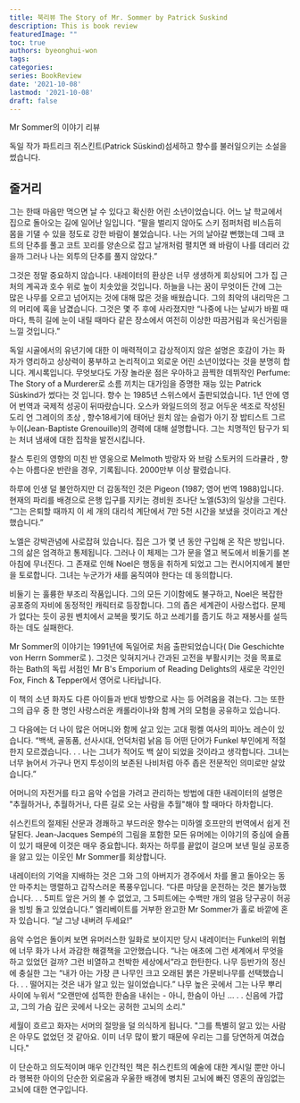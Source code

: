 ```yaml
---
title: 북리뷰 The Story of Mr. Sommer by Patrick Suskind
description: This is book review 
featuredImage: ""
toc: true
authors: byeonghui-won
tags:
categories: 
series: BookReview
date: '2021-10-08'
lastmod: '2021-10-08'
draft: false
---
```


Mr Sommer의 이야기 리뷰

독일 작가 파트리크 쥐스킨트(Patrick Süskind)섬세하고 향수를 불러일으키는 소설을 썼습니다. 

## 줄거리

그는 한때 마음만 먹으면 날 수 있다고 확신한 어린 소년이었습니다. 어느 날 학교에서 집으로 돌아오는 길에 일어난 일입니다. “팔을 벌리지 않아도 스키 점퍼처럼 비스듬히 몸을 기댈 수 있을 정도로 강한 바람이 불었습니다. 나는 거의 날아갈 뻔했는데 그때 코트의 단추를 풀고 코트 꼬리를 양손으로 잡고 날개처럼 펼치면 왜 바람이 나를 데리러 갔을까 그러나 나는 외투의 단추를 풀지 않았다.”

그것은 정말 중요하지 않습니다. 내레이터의 환상은 너무 생생하게 회상되어 그가 집 근처의 계곡과 호수 위로 높이 치솟았을 것입니다. 하늘을 나는 꿈이 무엇이든 간에 그는 많은 나무를 오르고 넘어지는 것에 대해 많은 것을 배웠습니다. 그의 최악의 내리막은 그의 머리에 혹을 남겼습니다. 그것은 몇 주 후에 사라졌지만 “나중에 나는 날씨가 바뀔 때마다, 특히 길에 눈이 내릴 때마다 같은 장소에서 여전히 이상한 따끔거림과 욱신거림을 느낄 것입니다.”

독일 시골에서의 유년기에 대한 이 매력적이고 감상적이지 않은 설명은 호감이 가는 화자가 영리하고 상상력이 풍부하고 논리적이고 외로운 어린 소년이었다는 것을 분명히 합니다. 계시록입니다. 무엇보다도 가장 놀라운 점은 우아하고 끔찍한 데뷔작인 Perfume: The Story of a Murderer로 소름 끼치는 대가임을 증명한 재능 있는 Patrick Süskind가 썼다는 것 입니다. 향수 는 1985년 스위스에서 출판되었습니다. 1년 안에 영어 번역과 국제적 성공이 뒤따랐습니다. 오스카 와일드의의 정교 어두운 색조로 작성된 도리 언 그레이의 초상 , 향수18세기에 태어난 원치 않는 슬럼가 아기 장 밥티스트 그르누이(Jean-Baptiste Grenouille)의 경력에 대해 설명합니다. 그는 치명적인 탐구가 되는 처녀 냄새에 대한 집착을 발전시킵니다.

찰스 투린의 영향의 미친 반 영웅으로 Melmoth 방랑자 와 브람 스토커의 드라큘라 , 향수는 아름다운 반란을 경우, 기록됩니다. 2000만부 이상 팔렸습니다.

하루에 인생
덜 불안하지만 더 감동적인 것은 Pigeon (1987; 영어 번역 1988)입니다. 현재의 파리를 배경으로 은행 입구를 지키는 경비원 조나단 노엘(53)의 일상을 그린다. “그는 은퇴할 때까지 이 세 개의 대리석 계단에서 7만 5천 시간을 보냈을 것이라고 계산했습니다.”

노엘은 강박관념에 사로잡혀 있습니다. 집은 그가 몇 년 동안 구입해 온 작은 방입니다. 그의 삶은 엄격하고 통제됩니다. 그러나 이 체제는 그가 문을 열고 복도에서 비둘기를 본 아침에 무너진다. 그 존재로 인해 Noel은 행동을 취하게 되었고 그는 컨시어지에게 불만을 토로합니다. 그녀는 누군가가 새를 움직여야 한다는 데 동의합니다.

비둘기 는 훌륭한 부조리 작품입니다. 그의 모든 기이함에도 불구하고, Noel은 복잡한 공포증의 자비에 동정적인 캐릭터로 등장합니다. 그의 좁은 세계관이 사랑스럽다. 문제가 없다는 듯이 공원 벤치에서 교복을 찢기도 하고 쓰레기를 줍기도 하고 재봉사를 설득하는 데도 실패한다.

Mr Sommer의 이야기는 1991년에 독일어로 처음 출판되었습니다( Die Geschichte von Herrn Sommer로 ). 그것은 잊혀지거나 간과된 고전을 부활시키는 것을 목표로 하는 Bath의 독립 서점인 Mr B's Emporium of Reading Delights의 새로운 각인인 Fox, Finch & Tepper에서 영어로 나타납니다.

이 책의 소년 화자도 다른 아이들과 반대 방향으로 사는 등 어려움을 겪는다. 그는 또한 그의 급우 중 한 명인 사랑스러운 캐롤라이나와 함께 거의 모험을 공유하고 있습니다.

그 다음에는 더 나이 많은 어머니와 함께 살고 있는 고대 펑켈 여사의 피아노 레슨이 있습니다. “백색, 골동품, 선사시대, 언덕처럼 낡음 등 어떤 단어가 Funkel 부인에게 적절한지 모르겠습니다. . . 나는 그녀가 적어도 백 살이 되었을 것이라고 생각합니다. 그녀는 너무 늙어서 가구나 먼지 투성이의 보존된 나비처럼 아주 좁은 전문적인 의미로만 살았습니다.”

어머니의 자전거를 타고 음악 수업을 가려고 관리하는 방법에 대한 내레이터의 설명은 "추월하거나, 추월하거나, 다른 길로 오는 사람을 추월"해야 할 때마다 하차합니다.

쉬스킨트의 절제된 산문과 경쾌하고 부드러운 향수는 미하엘 호프만의 번역에서 쉽게 전달된다. Jean-Jacques Sempé의 그림을 포함한 모든 유머에는 이야기의 중심에 슬픔이 있기 때문에 이것은 매우 중요합니다. 화자는 하루를 끝없이 걸으며 보낸 밀실 공포증을 앓고 있는 이웃인 Mr Sommer를 회상합니다.

내레이터의 기억을 지배하는 것은 그와 그의 아버지가 경주에서 차를 몰고 돌아오는 동안 마주치는 맹렬하고 갑작스러운 폭풍우입니다. “다른 마당을 운전하는 것은 불가능했습니다. . . 5피트 앞은 거의 볼 수 없었고, 그 5피트에는 수백만 개의 얼음 당구공이 허공을 빙빙 돌고 있었습니다.” 엘리베이트를 거부한 완고한 Mr Sommer가 홀로 바깥에 혼자 있습니다. “날 그냥 내버려 두세요!”

음악 수업은 돌이켜 보면 유머러스한 일화로 보이지만 당시 내레이터는 Funkel의 위협에 너무 화가 나서 과감한 해결책을 고안했습니다. “나는 애초에 그런 세계에서 무엇을 하고 있었던 걸까? 그런 비열하고 천박한 세상에서”라고 한탄한다. 나무 등반가의 정신에 충실한 그는 “내가 아는 가장 큰 나무인 크고 오래된 붉은 가문비나무를 선택했습니다. . . 떨어지는 것은 내가 알고 있는 일이었습니다.” 나무 높은 곳에서 그는 나무 뿌리 사이에 누워서 “오랜만에 섬뜩한 한숨을 내쉬는 - 아니, 한숨이 아닌 … . . 신음에 가깝고, 그의 가슴 깊은 곳에서 나오는 공허한 고뇌의 소리."

세월이 흐르고 화자는 서머의 절망을 덜 의식하게 됩니다. "그를 특별히 알고 있는 사람은 아무도 없었던 것 같아요. 이미 너무 많이 봤기 때문에 우리는 그를 당연하게 여겼습니다."

이 단순하고 의도적이며 매우 인간적인 책은 쥐스킨트의 예술에 대한 계시일 뿐만 아니라 행복한 아이의 단순한 외로움과 우울한 배경에 병치된 고뇌에 빠진 영혼의 끊임없는 고뇌에 대한 연구입니다.
